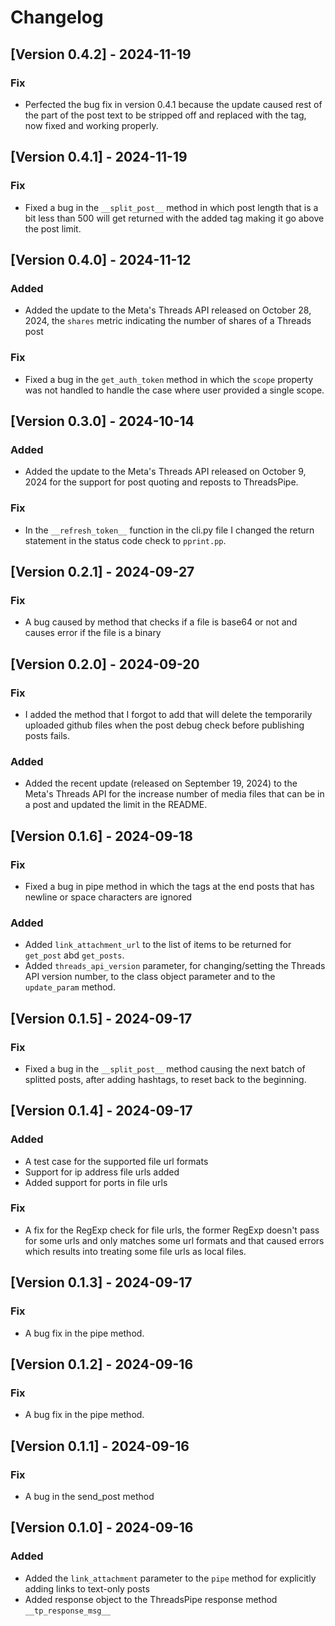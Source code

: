 # Changelog

## [Version 0.4.2] - 2024-11-19

### Fix

- Perfected the bug fix in version 0.4.1 because the update caused rest of the part of the post text to be stripped off and replaced with the tag, now fixed and working properly.

## [Version 0.4.1] - 2024-11-19

### Fix

- Fixed a bug in the `__split_post__` method in which post length that is a bit less than 500 will get returned with the added tag making it go above the post limit.

## [Version 0.4.0] - 2024-11-12

### Added

- Added the update to the Meta's Threads API released on October 28, 2024, the `shares` metric indicating the number of shares of a Threads post

### Fix

- Fixed a bug in the `get_auth_token` method in which the `scope` property was not handled to handle the case where user provided a single scope.

## [Version 0.3.0] - 2024-10-14

### Added

- Added the update to the Meta's Threads API released on October 9, 2024 for the support for post quoting and reposts to ThreadsPipe.

### Fix

- In the `__refresh_token__` function in the cli.py file I changed the return statement in the status code check to `pprint.pp`.

## [Version 0.2.1] - 2024-09-27

### Fix

- A bug caused by method that checks if a file is base64 or not and causes error if the file is a binary

## [Version 0.2.0] - 2024-09-20

### Fix

- I added the method that I forgot to add that will delete the temporarily uploaded github files when the post debug check before publishing posts fails.

### Added

- Added the recent update (released on September 19, 2024) to the Meta's Threads API for the increase number of media files that can be in a post and updated the limit in the README.

## [Version 0.1.6] - 2024-09-18

### Fix

- Fixed a bug in pipe method in which the tags at the end posts that has newline or space characters are ignored

### Added

- Added `link_attachment_url` to the list of items to be returned for `get_post` abd `get_posts`.
- Added `threads_api_version` parameter, for changing/setting the Threads API version number, to the class object parameter and to the `update_param` method.

## [Version 0.1.5] - 2024-09-17

### Fix

- Fixed a bug in the `__split_post__` method causing the next batch of splitted posts, after adding hashtags, to reset back to the beginning.

## [Version 0.1.4] - 2024-09-17

### Added
  
- A test case for the supported file url formats
- Support for ip address file urls added
- Added support for ports in file urls

### Fix

- A fix for the RegExp check for file urls, the former RegExp doesn't pass for some urls and only matches some url formats and that caused errors which results into treating some file urls as local files.

## [Version 0.1.3] - 2024-09-17

### Fix

- A bug fix in the pipe method.

## [Version 0.1.2] - 2024-09-16

### Fix

- A bug fix in the pipe method.

## [Version 0.1.1] - 2024-09-16

### Fix

- A bug in the send_post method

## [Version 0.1.0] - 2024-09-16

### Added

- Added the `link_attachment` parameter to the `pipe` method for explicitly adding links to text-only posts
- Added response object to the ThreadsPipe response method `__tp_response_msg__`
